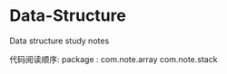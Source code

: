 # Data-Structure
Data structure study notes

代码阅读顺序:
 package : 
          com.note.array
          com.note.stack
